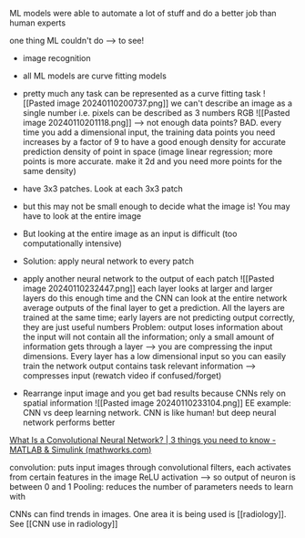 ML models were able to automate a lot of stuff
and do a better job than human experts

one thing ML couldn't do --> to see!
- image recognition 
- all ML models are curve fitting models
- pretty much any task can be represented as a curve fitting task
![[Pasted image 20240110200737.png]]
we can't describe an image as a single number
i.e. pixels can be described as 3 numbers RGB 
![[Pasted image 20240110201118.png]]
--> not enough data points? BAD. every time you add a dimensional input, the training data points you need increases by a factor of 9 to have a good enough density for accurate prediction
density of point in space (image linear regression; more points is more accurate. make it 2d and you need more points for the same density)
- have 3x3 patches. Look at each 3x3 patch
- but this may not be small enough to decide what the image is! You may have to look at the entire image
- But looking at the entire image as an input is difficult (too computationally intensive)
- Solution: apply neural network to every patch
- apply another neural network to the output of each patch
![[Pasted image 20240110232447.png]]
each layer looks at larger and larger layers 
do this enough time and the CNN can look at the entire network
average outputs of the final layer to get a prediction.
All the layers are trained at the same time; early layers are not predicting output correctly, they are just useful numbers
Problem: output loses information about the input
will not contain all the information; only a small amount of information gets through a layer --> you are compressing the input dimensions. Every layer has a low dimensional input so you can easily train the network
output contains task relevant information --> compresses input (rewatch video if confused/forget)

- Rearrange input image and you get bad results because CNNs rely on spatial information
![[Pasted image 20240110233104.png]]
EE example: CNN vs deep learning network. CNN is like human! but deep neural network performs better

[What Is a Convolutional Neural Network? | 3 things you need to know - MATLAB & Simulink (mathworks.com)](https://www.mathworks.com/discovery/convolutional-neural-network.html)

convolution: puts input images through convolutional filters, each activates from certain features in the image
ReLU activation --> so output of neuron is between 0 and 1
Pooling: reduces the number of parameters needs to learn with

CNNs can find trends in images. One area it is being used is [[radiology]]. See [[CNN use in radiology]]
